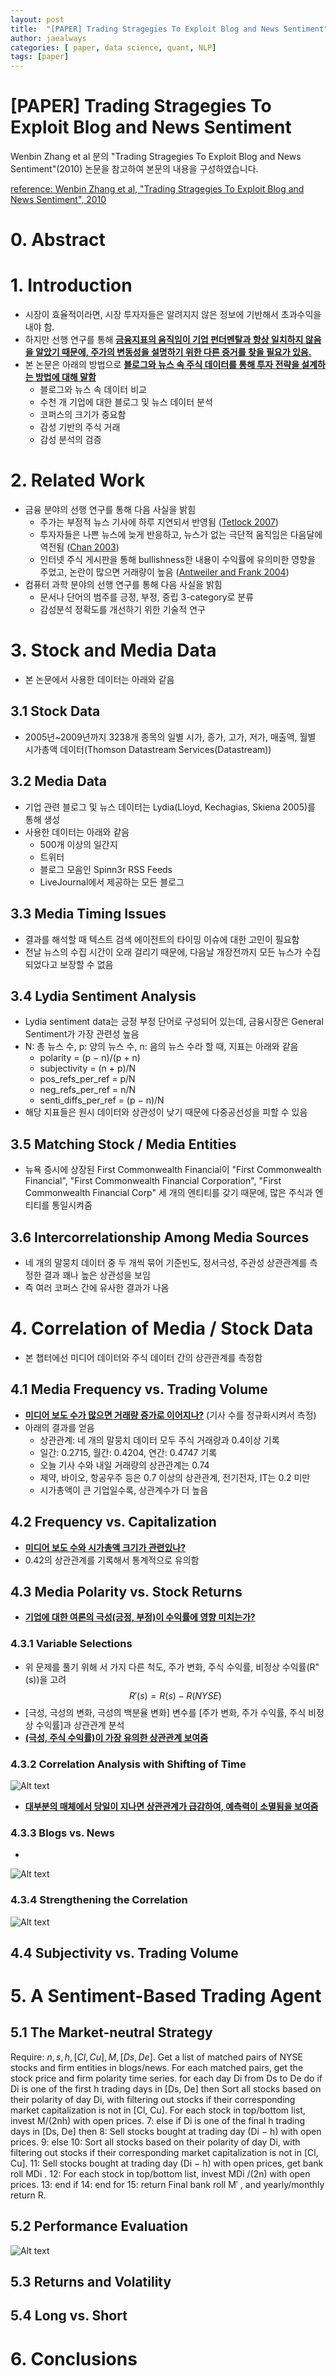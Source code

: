 ```yaml
---
layout: post
title:  "[PAPER] Trading Stragegies To Exploit Blog and News Sentiment"
author: jaealways
categories: [ paper, data science, quant, NLP]
tags: [paper]
---
```



# [PAPER] Trading Stragegies To Exploit Blog and News Sentiment

Wenbin Zhang et al 분의 "Trading Stragegies To Exploit Blog and News Sentiment"(2010) 논문을 참고하여 본문의 내용을 구성하였습니다.

[reference: Wenbin Zhang et al, "Trading Stragegies To Exploit Blog and News Sentiment", 2010](https://www3.cs.stonybrook.edu/~skiena/lydia/blogtrading.pdf)


# 0. Abstract

# 1. Introduction
- 시장이 효율적이라면, 시장 투자자들은 알려지지 않은 정보에 기반해서 초과수익을 내야 함.
- 하지만 선행 연구를 통해 **<u>금융지표의 움직임이 기업 펀더멘탈과 항상 일치하지 않음을 알았기 때문에, 주가의 변동성을 설명하기 위한 다른 증거를 찾을 필요가 있음.</u>**
- 본 논문은 아래의 방법으로 **<u>블로그와 뉴스 속 주식 데이터를 통해 투자 전략을 설계하는 방법에 대해 말함</u>**
    - 블로그와 뉴스 속 데이터 비교
    - 수천 개 기업에 대한 블로그 및 뉴스 데이터 분석
    - 코퍼스의 크기가 중요함
    - 감성 기반의 주식 거래
    - 감성 분석의 검증

# 2. Related Work
- 금융 분야의 선행 연구를 통해 다음 사실을 밝힘
    - 주가는 부정적 뉴스 기사에 하루 지연되서 반영됨 ([Tetlock 2007](https://onlinelibrary.wiley.com/doi/abs/10.1111/j.1540-6261.2008.01362.x))
    - 투자자들은 나쁜 뉴스에 늦게 반응하고, 뉴스가 없는 극단적 움직임은 다음달에 역전됨 ([Chan 2003](https://www.sciencedirect.com/science/article/abs/pii/S0304405X03001466))
    - 인터넷 주식 게시판을 통해 bullishness한 내용이 수익률에 유의미한 영향을 주었고, 논란이 많으면 거래량이 높음 ([Antweiler and Frank 2004](https://onlinelibrary.wiley.com/doi/10.1111/j.1540-6261.2004.00662.x))
- 컴퓨터 과학 분야의 선행 연구를 통해 다음 사실을 밝힘
    - 문서나 단어의 범주를 긍정, 부정, 중립 3-category로 분류
    - 감성분석 정확도를 개선하기 위한 기술적 연구

# 3. Stock and Media Data
- 본 논문에서 사용한 데이터는 아래와 같음

## 3.1 Stock Data
- 2005년~2009년까지 3238개 종목의 일별 시가, 종가, 고가, 저가, 매출액, 월별 시가총액 데이터(Thomson Datastream Services(Datastream))

## 3.2 Media Data
- 기업 관련 블로그 및 뉴스 데이터는 Lydia(Lloyd, Kechagias, Skiena 2005)를 통해 생성
- 사용한 데이터는 아래와 같음
    - 500개 이상의 일간지
    - 트위터
    - 블로그 모음인 Spinn3r RSS Feeds
    - LiveJournal에서 제공하는 모든 블로그

## 3.3 Media Timing Issues
- 결과를 해석할 때 텍스트 검색 에이전트의 타이밍 이슈에 대한 고민이 필요함
- 전날 뉴스의 수집 시간이 오래 걸리기 때문에, 다음날 개장전까지 모든 뉴스가 수집되었다고 보장할 수 없음


## 3.4 Lydia Sentiment Analysis
- Lydia sentiment data는 긍정 부정 단어로 구성되어 있는데, 금융시장은 General Sentiment가 가장 관련성 높음
- N: 총 뉴스 수, p: 양의 뉴스 수, n: 음의 뉴스 수라 할 때, 지표는 아래와 같음
    - polarity = (p − n)/(p + n)
    - subjectivity = (n + p)/N
    - pos_refs_per_ref = p/N
    - neg_refs_per_ref = n/N
    - senti_diffs_per_ref = (p − n)/N
- 해당 지표들은 원시 데이터와 상관성이 낮기 때문에 다중공선성을 피할 수 있음

## 3.5 Matching Stock / Media Entities
- 뉴욕 증시에 상장된 First Commonwealth Financial이 "First Commonwealth Financial", "First Commonwealth Financial Corporation", "First Commonwealth Financial Corp" 세 개의 엔티티를 갖기 때문에, 많은 주식과 엔티티를 통일시켜줌

## 3.6 Intercorrelationship Among Media Sources
- 네 개의 말뭉치 데이터 중 두 개씩 묶어 기준빈도, 정서극성, 주관성 상관관계를 측정한 결과 꽤나 높은 상관성을 보임
- 즉 여러 코퍼스 간에 유사한 결과가 나옴


# 4. Correlation of Media / Stock Data
- 본 챕터에선 미디어 데이터와 주식 데이터 간의 상관관계를 측정함

## 4.1 Media Frequency vs. Trading Volume
- **<u>미디어 보도 수가 많으면 거래량 증가로 이어지나?</u>** (기사 수를 정규화시켜서 측정)
- 아래의 결과를 얻음
    - 상관관계: 네 개의 말뭉치 데이터 모두 주식 거래량과 0.4이상 기록
    - 일간: 0.2715, 월간: 0.4204, 연간: 0.4747 기록
    - 오늘 기사 수와 내일 거래량의 상관관계는 0.74
    - 제약, 바이오, 항공우주 등은 0.7 이상의 상관관계, 전기전자, IT는 0.2 미만
    - 시가총액이 큰 기업일수록, 상관계수가 더 높음

## 4.2 Frequency vs. Capitalization
- **<u>미디어 보도 수와 시가총액 크기가 관련있나?</u>**
- 0.42의 상관관계를 기록해서 통계적으로 유의함

## 4.3 Media Polarity vs. Stock Returns
- **<u>기업에 대한 여론의 극성(긍정, 부정)이 수익률에 영향 미치는가?</u>**

### 4.3.1 Variable Selections
- 위 문제를 풀기 위해 서 가지 다른 척도, 주가 변화, 주식 수익률, 비정상 수익률(R"(s))을 고려
$$R'(s) = R(s) − R(NYSE)$$
- [극성, 극성의 변화, 극성의 백분율 변화] 변수를 [주가 변화, 주가 수익률, 주식 비정상 수익률]과 상관관계 분석
- **<u>(극성, 주식 수익률)이 가장 유의한 상관관계 보여줌</u>**

### 4.3.2 Correlation Analysis with Shifting of Time
![Alt text](Image/2023-09-26-Trading-Stragegies-To-Exploit-Blog-and-News-Sentiment/Figure2.png)
- **<u>대부분의 매체에서 당일이 지나면 상관관계가 급감하여, 예측력이 소멸됨을 보여줌</u>**

### 4.3.3 Blogs vs. News
- 

![Alt text](Image/2023-09-26-Trading-Stragegies-To-Exploit-Blog-and-News-Sentiment/Figure3.png)

### 4.3.4 Strengthening the Correlation

![Alt text](Image/2023-09-26-Trading-Stragegies-To-Exploit-Blog-and-News-Sentiment/Figure4.png)


## 4.4 Subjectivity vs. Trading Volume

# 5. A Sentiment-Based Trading Agent

## 5.1 The Market-neutral Strategy


Require: $n, s, h, [Cl, Cu], M, [Ds, De]$.
Get a list of matched pairs of NYSE stocks and firm entities in blogs/news.
For each matched pairs, get the stock price and firm polarity time series.
for each day Di from Ds to De do
    if Di is one of the first h trading days in [Ds, De] then
        Sort all stocks based on their polarity of day Di, with filtering out stocks
        if their corresponding market capitalization is not in [Cl, Cu].
        For each stock in top/bottom list, invest M/(2nh) with open prices.
7: else if Di is one of the final h trading days in [Ds, De] then
8: Sell stocks bought at trading day (Di − h) with open prices.
9: else
10: Sort all stocks based on their polarity of day Di, with filtering out stocks
if their corresponding market capitalization is not in [Cl, Cu].
11: Sell stocks bought at trading day (Di − h) with open prices, get bank
roll MDi
.
12: For each stock in top/bottom list, invest MDi
/(2n) with open prices.
13: end if
14: end for
15: return Final bank roll M′
, and yearly/monthly return R.

## 5.2 Performance Evaluation

![Alt text](Image/2023-09-26-Trading-Stragegies-To-Exploit-Blog-and-News-Sentiment/Figure5.png)


## 5.3 Returns and Volatility

## 5.4 Long vs. Short

# 6. Conclusions

